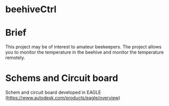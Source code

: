 # beehiveCtrl


Brief
=====
This project may be of interest to amateur beekeepers. 
The project allows you to monitor the temperature in the beehive and monitor the temperature remotely.


Schems and Circuit board
========================
Schem and circuit board developed in EAGLE (https://www.autodesk.com/products/eagle/overview)

